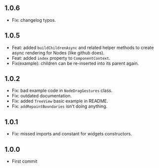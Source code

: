 ## 1.0.6

* Fix: changelog typos.

## 1.0.5 

* Feat: added `buildChildrenAsync` and related helper methods to create async rendering for Nodes (like github does).
* Feat: added `index` property to `ComponentContext`.
* Fix(example): children can be re-inserted into its parent again.

## 1.0.2

* Fix: bad example code in `NodeDragGestures` class.
* Fix: outdated documentation.
* Fix: added `TreeView` basic example in README.
* Fix: `addRepaintBoundaries` isn't doing anything.

## 1.0.1

* Fix: missed imports and constant for widgets constructors.

## 1.0.0

* First commit
